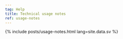 ```yaml
---
tag: Help
title: Technical usage notes
ref: usage-notes
---
```


{% include posts/usage-notes.html lang=site.data.sv %}
